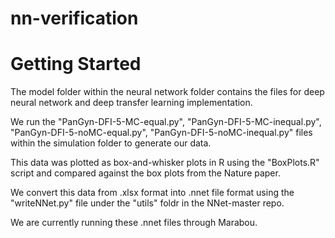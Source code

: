 # nn-verification

# Getting Started

The model folder within the neural network folder contains the files for deep neural network and deep transfer learning implementation.

We run the "PanGyn-DFI-5-MC-equal.py", "PanGyn-DFI-5-MC-inequal.py", "PanGyn-DFI-5-noMC-equal.py", "PanGyn-DFI-5-noMC-inequal.py" files within the simulation folder to generate our data.

This data was plotted as box-and-whisker plots in R using the "BoxPlots.R" script and compared against the box plots from the Nature paper. 

We convert this data from .xlsx format into .nnet file format using the "writeNNet.py" file under the "utils" foldr in the NNet-master repo.

We are currently running these .nnet files through Marabou.
